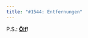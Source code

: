 ```yaml
---
title: "#1544: Entfernungen"
---
```


P.S.: <a href="http://www.fonflatter.de/advent09"><strong>Ölf</strong></a>!
